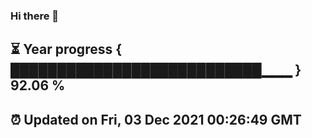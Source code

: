 ### Hi there 👋
⏳ Year progress { ███████████████████████████▁▁▁ } 92.06 %
---
⏰ Updated on Fri, 03 Dec 2021 00:26:49 GMT
---
